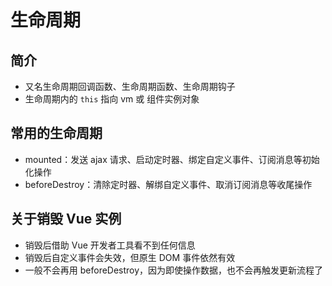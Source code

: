# 生命周期

## 简介

- 又名生命周期回调函数、生命周期函数、生命周期钩子
- 生命周期内的 `this` 指向 vm 或 组件实例对象

## 常用的生命周期

- mounted：发送 ajax 请求、启动定时器、绑定自定义事件、订阅消息等初始化操作
- beforeDestroy：清除定时器、解绑自定义事件、取消订阅消息等收尾操作

## 关于销毁 Vue 实例

- 销毁后借助 Vue 开发者工具看不到任何信息
- 销毁后自定义事件会失效，但原生 DOM 事件依然有效
- 一般不会再用 beforeDestroy，因为即使操作数据，也不会再触发更新流程了

<n-image src="./../../../assets/images/vue-lifecycle.png" />